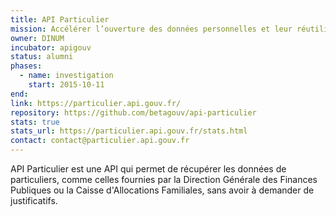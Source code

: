 ```yaml
---
title: API Particulier
mission: Accélérer l’ouverture des données personnelles et leur réutilisation pour simplifier les démarches
owner: DINUM
incubator: apigouv
status: alumni
phases:
  - name: investigation
    start: 2015-10-11
end:
link: https://particulier.api.gouv.fr/
repository: https://github.com/betagouv/api-particulier
stats: true
stats_url: https://particulier.api.gouv.fr/stats.html
contact: contact@particulier.api.gouv.fr
---
```


API Particulier est une API qui permet de récupérer les données de particuliers, comme celles fournies par la Direction Générale des Finances Publiques ou la Caisse d'Allocations Familiales, sans avoir à demander de justificatifs.
